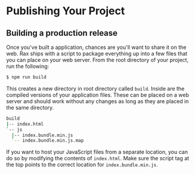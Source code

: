 # Publishing Your Project

## Building a production release

Once you've built a application, chances are you'll want to share it on the web. Rax ships with a script to package everything up into a few files that you can place on your web server. From the root directory of your project, run the following:
```sh
$ npm run build
```
This creates a new directory in root directory called `build`. Inside are the compiled versions of your application files. These can be placed on a web server and should work without any changes as long as they are placed in the same directory.
```sh
build
|-- index.html
`-- js
  |-- index.bundle.min.js
  `-- index.bundle.min.js.map
```
If you want to host your JavaScript files from a separate location, you can do so by modifying the contents of `index.html`. Make sure the script tag at the top points to the correct location for `index.bundle.min.js`.
